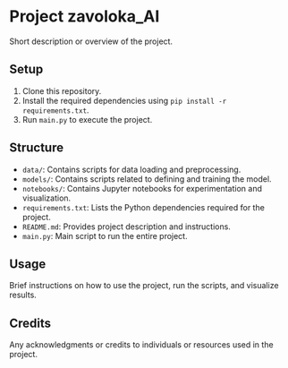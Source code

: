 # Project zavoloka_AI

Short description or overview of the project.

## Setup

1. Clone this repository.
2. Install the required dependencies using `pip install -r requirements.txt`.
3. Run `main.py` to execute the project.

## Structure

- `data/`: Contains scripts for data loading and preprocessing.
- `models/`: Contains scripts related to defining and training the model.
- `notebooks/`: Contains Jupyter notebooks for experimentation and visualization.
- `requirements.txt`: Lists the Python dependencies required for the project.
- `README.md`: Provides project description and instructions.
- `main.py`: Main script to run the entire project.

## Usage

Brief instructions on how to use the project, run the scripts, and visualize results.

## Credits

Any acknowledgments or credits to individuals or resources used in the project.

